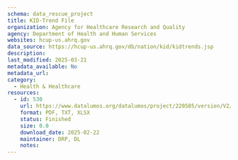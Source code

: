 ```yaml
---
schema: data_rescue_project 
title: KID-Trend File
organization: Agency for Healthcare Research and Quality
agency: Department of Health and Human Services
websites: hcup-us.ahrq.gov
data_source: https://hcup-us.ahrq.gov/db/nation/kid/kidtrends.jsp
description: 
last_modified: 2025-03-21
metadata_available: No
metadata_url: 
category:
  - Health & Healthcare 
resources:
  - id: 530
    url: https://www.datalumos.org/datalumos/project/220585/version/V2/view
    format: PDF, TXT, XLSX
    status: Finished
    size: 0.0
    download_date: 2025-02-22
    maintainer: DRP, DL
    notes: 
---
```

